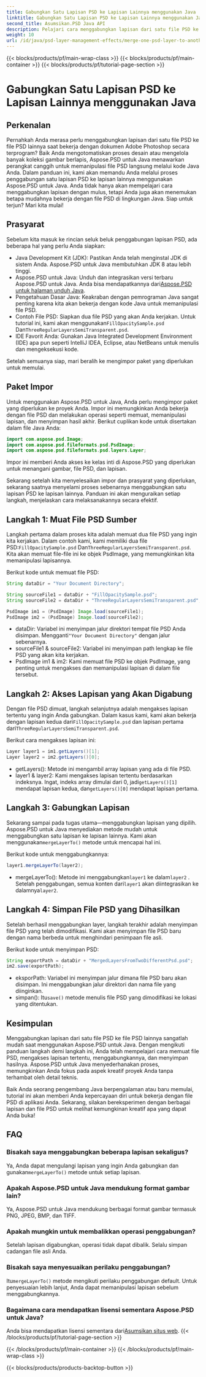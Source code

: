 ```yaml
---
title: Gabungkan Satu Lapisan PSD ke Lapisan Lainnya menggunakan Java
linktitle: Gabungkan Satu Lapisan PSD ke Lapisan Lainnya menggunakan Java
second_title: Asumsikan.PSD Java API
description: Pelajari cara menggabungkan lapisan dari satu file PSD ke file PSD lainnya menggunakan Aspose.PSD untuk Java dengan tutorial langkah demi langkah kami. Sempurna untuk mengotomatiskan proses desain Anda.
weight: 10
url: /id/java/psd-layer-management-effects/merge-one-psd-layer-to-another/
---
```


{{< blocks/products/pf/main-wrap-class >}}
{{< blocks/products/pf/main-container >}}
{{< blocks/products/pf/tutorial-page-section >}}

# Gabungkan Satu Lapisan PSD ke Lapisan Lainnya menggunakan Java

## Perkenalan

Pernahkah Anda merasa perlu menggabungkan lapisan dari satu file PSD ke file PSD lainnya saat bekerja dengan dokumen Adobe Photoshop secara terprogram? Baik Anda mengotomatiskan proses desain atau mengelola banyak koleksi gambar berlapis, Aspose.PSD untuk Java menawarkan perangkat canggih untuk memanipulasi file PSD langsung melalui kode Java Anda. Dalam panduan ini, kami akan memandu Anda melalui proses penggabungan satu lapisan PSD ke lapisan lainnya menggunakan Aspose.PSD untuk Java. Anda tidak hanya akan mempelajari cara menggabungkan lapisan dengan mulus, tetapi Anda juga akan menemukan betapa mudahnya bekerja dengan file PSD di lingkungan Java. Siap untuk terjun? Mari kita mulai!

## Prasyarat

Sebelum kita masuk ke rincian seluk beluk penggabungan lapisan PSD, ada beberapa hal yang perlu Anda siapkan:

- Java Development Kit (JDK): Pastikan Anda telah menginstal JDK di sistem Anda. Aspose.PSD untuk Java membutuhkan JDK 8 atau lebih tinggi.
-  Aspose.PSD untuk Java: Unduh dan integrasikan versi terbaru Aspose.PSD untuk Java. Anda bisa mendapatkannya dari[Aspose.PSD untuk halaman unduh Java](https://releases.aspose.com/psd/java/).
- Pengetahuan Dasar Java: Keakraban dengan pemrograman Java sangat penting karena kita akan bekerja dengan kode Java untuk memanipulasi file PSD.
-  Contoh File PSD: Siapkan dua file PSD yang akan Anda kerjakan. Untuk tutorial ini, kami akan menggunakan`FillOpacitySample.psd` Dan`ThreeRegularLayersSemiTransparent.psd`.
- IDE Favorit Anda: Gunakan Java Integrated Development Environment (IDE) apa pun seperti IntelliJ IDEA, Eclipse, atau NetBeans untuk menulis dan mengeksekusi kode.

Setelah semuanya siap, mari beralih ke mengimpor paket yang diperlukan untuk memulai.

## Paket Impor

Untuk menggunakan Aspose.PSD untuk Java, Anda perlu mengimpor paket yang diperlukan ke proyek Anda. Impor ini memungkinkan Anda bekerja dengan file PSD dan melakukan operasi seperti memuat, memanipulasi lapisan, dan menyimpan hasil akhir. Berikut cuplikan kode untuk disertakan dalam file Java Anda:

```java
import com.aspose.psd.Image;
import com.aspose.psd.fileformats.psd.PsdImage;
import com.aspose.psd.fileformats.psd.layers.Layer;
```

Impor ini memberi Anda akses ke kelas inti di Aspose.PSD yang diperlukan untuk menangani gambar, file PSD, dan lapisan.

Sekarang setelah kita menyelesaikan impor dan prasyarat yang diperlukan, sekarang saatnya menyelami proses sebenarnya menggabungkan satu lapisan PSD ke lapisan lainnya. Panduan ini akan menguraikan setiap langkah, menjelaskan cara melaksanakannya secara efektif.

## Langkah 1: Muat File PSD Sumber

 Langkah pertama dalam proses kita adalah memuat dua file PSD yang ingin kita kerjakan. Dalam contoh kami, kami memiliki dua file PSD:`FillOpacitySample.psd` Dan`ThreeRegularLayersSemiTransparent.psd`. Kita akan memuat file-file ini ke objek PsdImage, yang memungkinkan kita memanipulasi lapisannya.

Berikut kode untuk memuat file PSD:

```java
String dataDir = "Your Document Directory";

String sourceFile1 = dataDir + "FillOpacitySample.psd";
String sourceFile2 = dataDir + "ThreeRegularLayersSemiTransparent.psd";

PsdImage im1 = (PsdImage) Image.load(sourceFile1);
PsdImage im2 = (PsdImage) Image.load(sourceFile2);
```

- dataDir: Variabel ini menyimpan jalur direktori tempat file PSD Anda disimpan. Mengganti`"Your Document Directory"` dengan jalur sebenarnya.
- sourceFile1 & sourceFile2: Variabel ini menyimpan path lengkap ke file PSD yang akan kita kerjakan.
- PsdImage im1 & im2: Kami memuat file PSD ke objek PsdImage, yang penting untuk mengakses dan memanipulasi lapisan di dalam file tersebut.

## Langkah 2: Akses Lapisan yang Akan Digabung

 Dengan file PSD dimuat, langkah selanjutnya adalah mengakses lapisan tertentu yang ingin Anda gabungkan. Dalam kasus kami, kami akan bekerja dengan lapisan kedua dari`FillOpacitySample.psd` dan lapisan pertama dari`ThreeRegularLayersSemiTransparent.psd`.

Berikut cara mengakses lapisan ini:

```java
Layer layer1 = im1.getLayers()[1];
Layer layer2 = im2.getLayers()[0];
```

- getLayers(): Metode ini mengambil array lapisan yang ada di file PSD.
-  layer1 & layer2: Kami mengakses lapisan tertentu berdasarkan indeksnya. Ingat, indeks array dimulai dari 0, jadi`getLayers()[1]` mendapat lapisan kedua, dan`getLayers()[0]` mendapat lapisan pertama.

## Langkah 3: Gabungkan Lapisan

Sekarang sampai pada tugas utama—menggabungkan lapisan yang dipilih. Aspose.PSD untuk Java menyediakan metode mudah untuk menggabungkan satu lapisan ke lapisan lainnya. Kami akan menggunakan`mergeLayerTo()` metode untuk mencapai hal ini.

Berikut kode untuk menggabungkannya:

```java
layer1.mergeLayerTo(layer2);
```

-  mergeLayerTo(): Metode ini menggabungkan`layer1` ke dalam`layer2` . Setelah penggabungan, semua konten dari`layer1` akan diintegrasikan ke dalamnya`layer2`.

## Langkah 4: Simpan File PSD yang Dihasilkan

Setelah berhasil menggabungkan layer, langkah terakhir adalah menyimpan file PSD yang telah dimodifikasi. Kami akan menyimpan file PSD baru dengan nama berbeda untuk menghindari penimpaan file asli.

Berikut kode untuk menyimpan PSD:

```java
String exportPath = dataDir + "MergedLayersFromTwoDifferentPsd.psd";
im2.save(exportPath);
```

- eksporPath: Variabel ini menyimpan jalur dimana file PSD baru akan disimpan. Ini menggabungkan jalur direktori dan nama file yang diinginkan.
-  simpan(): Itu`save()` metode menulis file PSD yang dimodifikasi ke lokasi yang ditentukan.

## Kesimpulan

Menggabungkan lapisan dari satu file PSD ke file PSD lainnya sangatlah mudah saat menggunakan Aspose.PSD untuk Java. Dengan mengikuti panduan langkah demi langkah ini, Anda telah mempelajari cara memuat file PSD, mengakses lapisan tertentu, menggabungkannya, dan menyimpan hasilnya. Aspose.PSD untuk Java menyederhanakan proses, memungkinkan Anda fokus pada aspek kreatif proyek Anda tanpa terhambat oleh detail teknis.

Baik Anda seorang pengembang Java berpengalaman atau baru memulai, tutorial ini akan memberi Anda kepercayaan diri untuk bekerja dengan file PSD di aplikasi Anda. Sekarang, silakan bereksperimen dengan berbagai lapisan dan file PSD untuk melihat kemungkinan kreatif apa yang dapat Anda buka!

## FAQ

### Bisakah saya menggabungkan beberapa lapisan sekaligus?
 Ya, Anda dapat mengulangi lapisan yang ingin Anda gabungkan dan gunakan`mergeLayerTo()` metode untuk setiap lapisan.

### Apakah Aspose.PSD untuk Java mendukung format gambar lain?
Ya, Aspose.PSD untuk Java mendukung berbagai format gambar termasuk PNG, JPEG, BMP, dan TIFF.

### Apakah mungkin untuk membalikkan operasi penggabungan?
Setelah lapisan digabungkan, operasi tidak dapat dibalik. Selalu simpan cadangan file asli Anda.

### Bisakah saya menyesuaikan perilaku penggabungan?
 Itu`mergeLayerTo()` metode mengikuti perilaku penggabungan default. Untuk penyesuaian lebih lanjut, Anda dapat memanipulasi lapisan sebelum menggabungkannya.

### Bagaimana cara mendapatkan lisensi sementara Aspose.PSD untuk Java?
 Anda bisa mendapatkan lisensi sementara dari[Asumsikan situs web](https://purchase.aspose.com/temporary-license/).
{{< /blocks/products/pf/tutorial-page-section >}}

{{< /blocks/products/pf/main-container >}}
{{< /blocks/products/pf/main-wrap-class >}}

{{< blocks/products/products-backtop-button >}}

